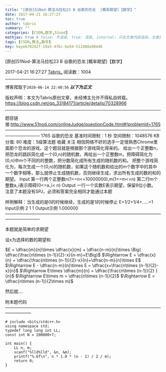 ```yaml
---
title: "[原创]51Nod-算法马拉松23 B 谷歌的恐龙  [概率期望]【数学】"
date: 2017-04-21 16:27:27
toc: true
author: tabris
summary: ""
categories: [CSDN,数学,51nod]
mathjax: true # false: 不渲染, true: 渲染, internal: 只在文章内部渲染，文章列表中不渲染
tags: [CSDN,算法,数学]
key: keyeb78242f-19a5-47bc-be54-512480a984d6
---
```


[原创]51Nod-算法马拉松23 B 谷歌的恐龙  [概率期望]【数学】

2017-04-21 16:27:27  [Tabris_](https://me.csdn.net/qq_33184171) 阅读数：1004

---

博客爬取于`2020-06-14 22:40:56`
***以下为正文***

版权声明：本文为Tabris原创文章，未经博主允许不得私自转载。
https://blog.csdn.net/qq_33184171/article/details/70328966

<!-- more -->

---

题目链接:http://www.51nod.com/onlineJudge/questionCode.html#!problemId=1765
————————————————————————————————————————————
1765 谷歌的恐龙
基准时间限制：1 秒 空间限制：1048576 KB 分值: 80 难度：5级算法题 收藏  关注
相信网络不好的选手一定很熟悉Chrome里面那个恐龙的游戏，这个题目就是根据那个游戏简化得来的。
给出一个正整数n，把恐龙的跳跃简化成一个[0,n)的随机数，再给出一个正整数m，把障碍简化为[0,n)中m个不同的的整数，把分数简化成所有生成的随机数的和。
把整个游戏简化为，每次生成一个[0,n)的随机数，如果这个随机数和给出的m个数字中的其中一个数字相等，那么就停止生成随机数，否则继续生成，求出所有生成的数的和的期望。
Input
第一行两个正整数n(1<=n<=10000000),m(1<=m<=n)
第二行m个整数a_i表示障碍(0<=a_i< n)
Output
一行一个实数E表示期望，保留6位小数。
注意了本题没有SPJ，必须和答案完全相同才能通过本题

样例解释：当生成的是0的时候继续，生成的是1的时候停止
E=1/2+1/4+.....=1
Input示例
2 1
1
Output示例
1.000000
————————————————————————————————————————————

本题就是简单的求期望

设x为选择的数的期望和

$E = \dfrac{m}{n}\times \dfrac{x}{m} +  \dfrac{n-m}{n}\times \Big( \dfrac{\frac{n\times (n-1)}{2}-x}{n-m}+E\Big)$
$\Rightarrow E = \dfrac{x}{n} + \dfrac{\frac{n\times (n-1)}{2}-x}{n}+\dfrac{n-m}{n}\times E$
$\Rightarrow E - \dfrac{n-m}{n}\times E = \dfrac{x+\frac{n\times (n-1)}{2}-x}{n}$
$\Rightarrow E\times \dfrac{m}{n} = \dfrac{\frac{n\times (n-1)}{2} }{n}$
$\Rightarrow E\times m = \dfrac{n\times (n-1)}{2}$
$\Rightarrow E = \dfrac{n\times (n-1)}{2\times m}$

然后就....

附本题代码
——————————————————————————————————————————
```
# include <bits/stdc++.h>
using namespace std;
typedef long long int LL;
const int N = 200000+7;

int main() {
    LL n, m;
    scanf("%lld%lld", &n, &m);
    printf("%.6f\n", n * 1.0 * (n - 1) / 2 / m);
    return 0;
}

```
